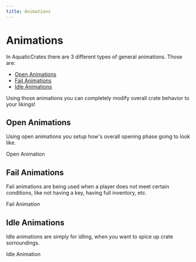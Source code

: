 ```yaml
---
title: Animations
---
```


# Animations

In AquaticCrates there are 3 different types of general animations.
Those are:
- [Open Animations](#open-animations)
- [Fail Animations](#fail-animations)
- [Idle Animations](#open-animations)

Using those animations you can completely modify overall crate behavior to your likings!

## Open Animations
Using open animations you setup how's overall opening phase going to look like.

<Page url="aquaticcrates/basic/animations/openanimation">Open Animation</Page>

## Fail Animations
Fail animations are being used when a player does not meet certain conditions, like not having a key, having full inventory, etc.

<Page url="aquaticcrates/basic/animations/failanimation">Fail Animation</Page>

## Idle Animations
Idle animations are simply for idling, when you want to spice up crate sorroundings.

<Page url="aquaticcrates/basic/animations/idleanimation">Idle Animation</Page>